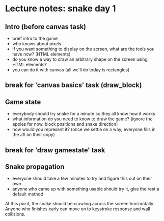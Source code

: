 Lecture notes: snake day 1
==

Intro (before canvas task)
--
* brief intro to the game
* who knows about pixels
* if you want something to display on the screen, what are the tools you have now? (HTML elements)
* do you know a way to draw an arbitrary shape on the screen using HTML elements?
* you can do it with canvas (all we'll do today is rectangles)

break for 'canvas basics' task (draw_block)
--

Game state
--
* everybody should try snake for a minute so they all know how it works
* what information do you need to know to draw the game? (ignore the apples for now. block positions and snake direction)
* how would you represent it? (once we settle on a way, everyone fills in the JS on their copy)

break for 'draw gamestate' task
--

Snake propagation
--
* everyone should take a few minutes to try and figure this out on their own
* anyone who came up with something usable should try it, give the rest a default method

At this point, the snake should be crawling across the screen horizontally. Anyone who finishes early can move on to keystroke response and wall collisions.